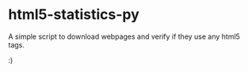 html5-statistics-py
================

A simple script to download webpages and verify if they use any html5 tags.


:)